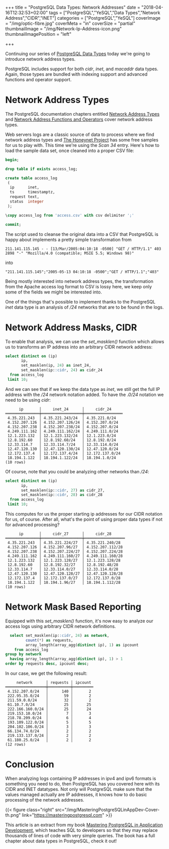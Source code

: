 +++
title = "PostgreSQL Data Types: Network Addresses"
date = "2018-04-16T12:32:53+02:00"
tags = ["PostgreSQL","YeSQL","Data Types","Network Address","CIDR","INET"]
categories = ["PostgreSQL","YeSQL"]
coverImage = "/img/optic-fibre.jpg"
coverMeta = "in"
coverSize = "partial"
thumbnailImage = "/img/Network-Ip-Address-icon.png"
thumbnailImagePosition = "left"

+++

Continuing our series of [PostgreSQL Data Types](/tags/data-types/) today
we're going to introduce network address types.

PostgreSQL includes support for both *cidr*, *inet*, and *macaddr* data
types. Again, those types are bundled with indexing support and advanced
functions and operator support.

<!--more-->
<!--toc-->

# Network Address Types

The PostgreSQL documentation chapters entitled [Network Address
Types](https://www.postgresql.org/docs/current/static/datatype-net-types.html)
and [Network Address Functions and
Operators](https://www.postgresql.org/docs/current/static/functions-net.html)
cover network address types.

Web servers logs are a classic source of data to process where we find
network address types and [The Honeynet
Project](http://old.honeynet.org/scans/scan34/) has some free samples for us
to play with. This time we're using the *Scan 34* entry. Here's how to load
the sample data set, once cleaned into a proper CSV file:

~~~ sql
begin;

drop table if exists access_log;

create table access_log
 (
  ip      inet,
  ts      timestamptz,
  request text,
  status  integer
 );

\copy access_log from 'access.csv' with csv delimiter ';'

commit;
~~~

The script used to cleanse the original data into a CSV that PostgreSQL is
happy about implements a pretty simple transformation from

~~~
211.141.115.145 - - [13/Mar/2005:04:10:18 -0500] "GET / HTTP/1.1" 403 2898 "-" "Mozilla/4.0 (compatible; MSIE 5.5; Windows 98)"
~~~

into 

~~~ csv
"211.141.115.145";"2005-05-13 04:10:18 -0500";"GET / HTTP/1.1";"403"
~~~

Being mostly interested into network address types, the transformation from
the Apache access log format to CSV is lossy here, we keep only some of the
fields we might be interested into.

One of the things that's possible to implement thanks to the PostgreSQL
*inet* data type is an analysis of */24* networks that are to be found in
the logs.

# Network Address Masks, CIDR

To enable that analysis, we can use the *set_masklen()* function which
allows us to transforms an IP address into an arbitrary CIDR network
address:

~~~ sql
select distinct on (ip)
       ip,
       set_masklen(ip, 24) as inet_24,
       set_masklen(ip::cidr, 24) as cidr_24
  from access_log
 limit 10;
~~~

And we can see that if we keep the data type as *inet*, we still get the
full IP address with the */24* network notation added. To have the *.0/24*
notation we need to be using *cidr*:

~~~ pqsl
      ip       │     inet_24      │     cidr_24     
═══════════════╪══════════════════╪═════════════════
 4.35.221.243  │ 4.35.221.243/24  │ 4.35.221.0/24
 4.152.207.126 │ 4.152.207.126/24 │ 4.152.207.0/24
 4.152.207.238 │ 4.152.207.238/24 │ 4.152.207.0/24
 4.249.111.162 │ 4.249.111.162/24 │ 4.249.111.0/24
 12.1.223.132  │ 12.1.223.132/24  │ 12.1.223.0/24
 12.8.192.60   │ 12.8.192.60/24   │ 12.8.192.0/24
 12.33.114.7   │ 12.33.114.7/24   │ 12.33.114.0/24
 12.47.120.130 │ 12.47.120.130/24 │ 12.47.120.0/24
 12.172.137.4  │ 12.172.137.4/24  │ 12.172.137.0/24
 18.194.1.122  │ 18.194.1.122/24  │ 18.194.1.0/24
(10 rows)
~~~

Of course, note that you could be analyzing other networks than */24*:

~~~ sql
select distinct on (ip)
       ip,
       set_masklen(ip::cidr, 27) as cidr_27,
       set_masklen(ip::cidr, 28) as cidr_28
  from access_log
 limit 10;
~~~

This computes for us the proper starting ip addresses for our CIDR notation
for us, of course. After all, what's the point of using proper data types if
not for advanced processing?

~~~ psql
      ip       │     cidr_27      │     cidr_28      
═══════════════╪══════════════════╪══════════════════
 4.35.221.243  │ 4.35.221.224/27  │ 4.35.221.240/28
 4.152.207.126 │ 4.152.207.96/27  │ 4.152.207.112/28
 4.152.207.238 │ 4.152.207.224/27 │ 4.152.207.224/28
 4.249.111.162 │ 4.249.111.160/27 │ 4.249.111.160/28
 12.1.223.132  │ 12.1.223.128/27  │ 12.1.223.128/28
 12.8.192.60   │ 12.8.192.32/27   │ 12.8.192.48/28
 12.33.114.7   │ 12.33.114.0/27   │ 12.33.114.0/28
 12.47.120.130 │ 12.47.120.128/27 │ 12.47.120.128/28
 12.172.137.4  │ 12.172.137.0/27  │ 12.172.137.0/28
 18.194.1.122  │ 18.194.1.96/27   │ 18.194.1.112/28
(10 rows)
~~~

# Network Mask Based Reporting

Equipped with this *set_masklen()* function, it's now easy to analyze our
access logs using arbitrary CIDR network definitions.

~~~ sql
  select set_masklen(ip::cidr, 24) as network,
         count(*) as requests,
         array_length(array_agg(distinct ip), 1) as ipcount
    from access_log
group by network
  having array_length(array_agg(distinct ip), 1) > 1
order by requests desc, ipcount desc;
~~~

In our case, we get the following result:

~~~ psql
     network      │ requests │ ipcount 
══════════════════╪══════════╪═════════
 4.152.207.0/24   │      140 │       2
 222.95.35.0/24   │       59 │       2
 211.59.0.0/24    │       32 │       2
 61.10.7.0/24     │       25 │      25
 222.166.160.0/24 │       25 │      24
 219.153.10.0/24  │        7 │       3
 218.78.209.0/24  │        6 │       4
 193.109.122.0/24 │        5 │       5
 204.102.106.0/24 │        3 │       3
 66.134.74.0/24   │        2 │       2
 219.133.137.0/24 │        2 │       2
 61.180.25.0/24   │        2 │       2
(12 rows)
~~~

# Conclusion

When analyzing logs containing IP addresses in ipv4 and ipv6 formats is
something you need to do, then PostgreSQL has you covered here with its CIDR
and INET datatypes. Not only will PostgreSQL make sure that the values
managed actually are IP addresses, it knows how to do basic processing of
the network addresses.

{{< figure class="right"
             src="/img/MasteringPostgreSQLinAppDev-Cover-th.png"
            link="https://masteringpostgresql.com" >}}

This article is an extract from my book [Mastering PostgreSQL in Application
Development](https://masteringpostgresql.com), which teaches SQL to
developers so that they may replace thousands of lines of code with very
simple queries. The book has a full chapter about data types in PostgreSQL,
check it out!
